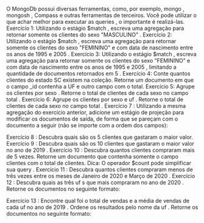 O MongoDb possui diversas ferramentas, como, por exemplo, mongo , mongosh , Compass e outras ferramentas de terceiros. Você pode utilizar o que achar melhor para executar as queries , o importante é realizá-las.
Exercício 1: Utilizando o estágio $match , escreva uma agregação para retornar somente os clientes do sexo "MASCULINO" .
Exercício 2: Utilizando o estágio $match , escreva uma agregação para retornar somente os clientes do sexo "FEMININO" e com data de nascimento entre os anos de 1995 e 2005 .
Exercício 3: Utilizando o estágio $match , escreva uma agregação para retornar somente os clientes do sexo "FEMININO" e com data de nascimento entre os anos de 1995 e 2005 , limitando a quantidade de documentos retornados em 5 .
Exercício 4: Conte quantos clientes do estado SC existem na coleção. Retorne um documento em que o campo _id contenha a UF e outro campo com o total.
Exercício 5: Agrupe os clientes por sexo . Retorne o total de clientes de cada sexo no campo total .
Exercício 6: Agrupe os clientes por sexo e uf . Retorne o total de clientes de cada sexo no campo total .
Exercício 7 : Utilizando a mesma agregação do exercício anterior, adicione um estágio de projeção para modificar os documentos de saída, de forma que se pareçam com o documento a seguir (não se importe com a ordem dos campos):

Exercício 8 : Descubra quais são os 5 clientes que gastaram o maior valor.
Exercício 9 : Descubra quais são os 10 clientes que gastaram o maior valor no ano de 2019 .
Exercício 10 : Descubra quantos clientes compraram mais de 5 vezes. Retorne um documento que contenha somente o campo clientes com o total de clientes.
Dica: O operador $count pode simplificar sua query .
Exercício 11 : Descubra quantos clientes compraram menos de três vezes entre os meses de Janeiro de 2020 e Março de 2020 .
Exercício 12 : Descubra quais as três uf s que mais compraram no ano de 2020 . Retorne os documentos no seguinte formato:

Exercício 13 : Encontre qual foi o total de vendas e a média de vendas de cada uf no ano de 2019 . Ordene os resultados pelo nome da uf . Retorne os documentos no seguinte formato:

